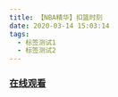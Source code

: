 ```yaml
---
title: 【NBA精华】扣篮时刻
date: 2020-03-14 15:03:14
tags:
  - 标签测试1
  - 标签测试2
---
```


### <a href="https://www.weibo.com/tv/v/Iyxy3cP0c?fid=1034:4482319134687237" target="_blank">在线观看</a>
